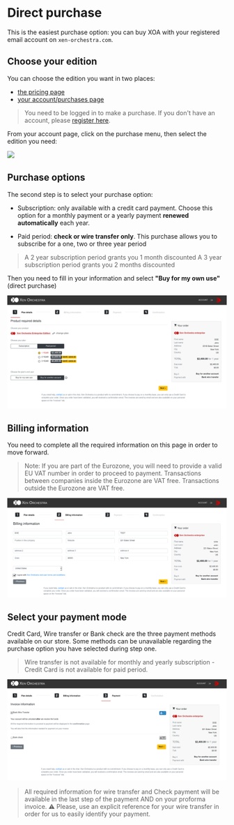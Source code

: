 # Direct purchase

This is the easiest purchase option: you can buy XOA with your registered email account on `xen-orchestra.com`.

## Choose your edition

You can choose the edition you want in two places:

* [the pricing page](https://xen-orchestra.com/#!/pricing)
* [your account/purchases page](https://xen-orchestra.com/#!/purchases)


> You need to be logged in to make a purchase. If you don't have an account, please [register here](https://xen-orchestra.com/#!/signup).

From your account page, click on the purchase menu, then select the edition you need:

![](./assets/directpurchase.png)

## Purchase options

The second step is to select your purchase option: 

- Subscription: only available with a credit card payment. Choose this option for a monthly payment or a yearly payment **renewed automatically** each year.

- Paid period: **check or wire transfer only**. This purchase allows you to subscribe for a one, two or three year period

> A 2 year subscription period grants you 1 month discounted
> A 3 year subscription period grants you 2 months discounted

Then you need to fill in your information and select **"Buy for my own use"** (direct purchase)

![](./assets/member_purchase_2.png)

## Billing information
You need to complete all the required information on this page in order to move forward. 

> Note: If you are part of the Eurozone, you will need to provide a valid EU VAT number in order to proceed to payment. Transactions between companies inside the Eurozone are VAT free. 
Transactions outside the Eurozone are VAT free. 

![](./assets/billing_info.png)

## Select your payment mode

Credit Card, Wire transfer or Bank check are the three payment methods available on our store. Some methods can be unavailable regarding the purchase option you have selected during step one. 

> Wire transfer is not available for monthly and yearly subscription - Credit Card is not available for paid period.

![](./assets/payment_mode.png)

> All required information for wire transfer and Check payment will be available in the last step of the payment AND on your proforma invoice.
> ⚠ Please, use an explicit reference for your wire transfer in order for us to easily identify your payment.
